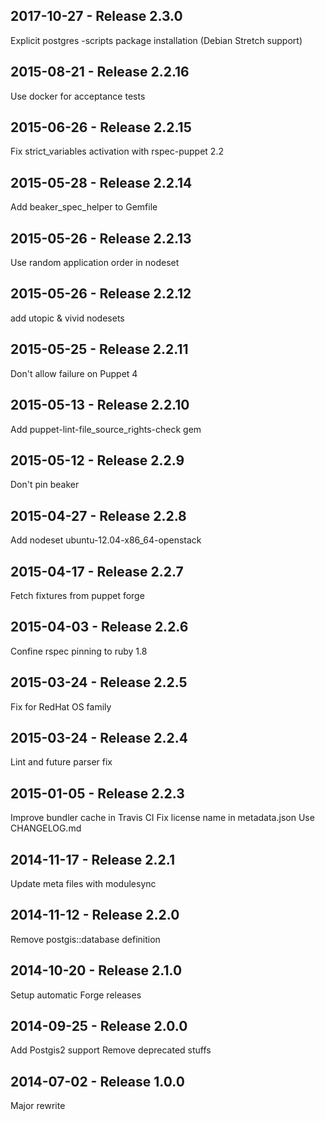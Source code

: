 ## 2017-10-27 - Release 2.3.0

Explicit postgres -scripts package installation (Debian Stretch support)

## 2015-08-21 - Release 2.2.16

Use docker for acceptance tests

## 2015-06-26 - Release 2.2.15

Fix strict_variables activation with rspec-puppet 2.2

## 2015-05-28 - Release 2.2.14

Add beaker_spec_helper to Gemfile

## 2015-05-26 - Release 2.2.13

Use random application order in nodeset

## 2015-05-26 - Release 2.2.12

add utopic & vivid nodesets

## 2015-05-25 - Release 2.2.11

Don't allow failure on Puppet 4

## 2015-05-13 - Release 2.2.10

Add puppet-lint-file_source_rights-check gem

## 2015-05-12 - Release 2.2.9

Don't pin beaker

## 2015-04-27 - Release 2.2.8

Add nodeset ubuntu-12.04-x86_64-openstack

## 2015-04-17 - Release 2.2.7

Fetch fixtures from puppet forge

## 2015-04-03 - Release 2.2.6

Confine rspec pinning to ruby 1.8

## 2015-03-24 - Release 2.2.5

Fix for RedHat OS family

## 2015-03-24 - Release 2.2.4

Lint and future parser fix

## 2015-01-05 - Release 2.2.3

Improve bundler cache in Travis CI
Fix license name in metadata.json
Use CHANGELOG.md

## 2014-11-17 - Release 2.2.1

Update meta files with modulesync

## 2014-11-12 - Release 2.2.0

Remove postgis::database definition

## 2014-10-20 - Release 2.1.0

Setup automatic Forge releases

## 2014-09-25 - Release 2.0.0

Add Postgis2 support
Remove deprecated stuffs

## 2014-07-02 - Release 1.0.0

Major rewrite
